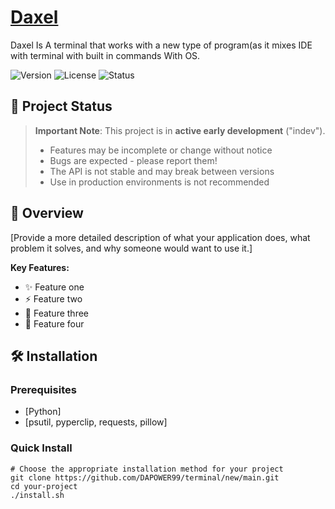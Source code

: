 # <span style="color:blue">[Daxel](https://www.github.com/DAPOWER99/terminal/)</span>
Daxel Is A terminal that works with a new type of program(as it mixes IDE with terminal with built in commands With OS.

![Version](https://img.shields.io/badge/version-1.0-blue.svg)
![License](https://img.shields.io/badge/license-Apache2.0-green.svg)
![Status](https://img.shields.io/badge/status-indev-orange.svg)

## 🚧 Project Status

> **Important Note**: This project is in **active early development** ("indev"). 
> 
> - Features may be incomplete or change without notice
> - Bugs are expected - please report them!
> - The API is not stable and may break between versions
> - Use in production environments is not recommended

## 📖 Overview

[Provide a more detailed description of what your application does, what problem it solves, and why someone would want to use it.]

**Key Features:**
- ✨ Feature one
- ⚡ Feature two  
- 🔧 Feature three
- 🎯 Feature four

## 🛠️ Installation

### Prerequisites
- [Python]
- [psutil, pyperclip, requests, pillow]

### Quick Install
```
# Choose the appropriate installation method for your project
git clone https://github.com/DAPOWER99/terminal/new/main.git
cd your-project
./install.sh








